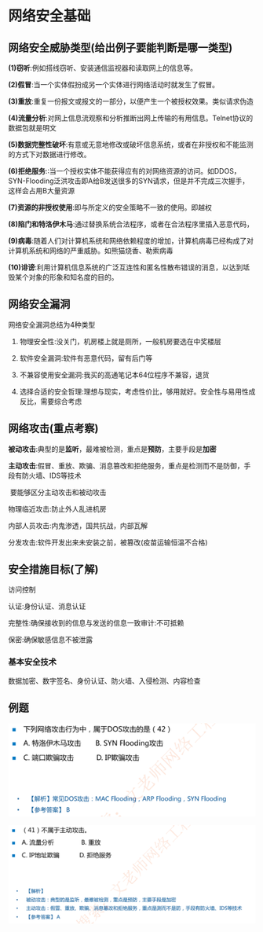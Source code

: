 # 网络安全基础

## 网络安全威胁类型(给出例子要能判断是哪一类型)

**(1)窃听**:例如搭线窃听、安装通信监视器和读取网上的信息等。

**(2)假冒**:当一个实体假扮成另一个实体进行网络活动时就发生了假冒。

**(3)重放**:重复一份报文或报文的一部分，以便产生一个被授权效果。类似请求伪造

**(4)流量分析**:对网上信息流观察和分析推断出网上传输的有用信息。Telnet协议的数据包就是明文

**(5)数据完整性破坏**:有意或无意地修改或破坏信息系统，或者在非授权和不能监测的方式下对数据进行修改。

**(6)拒绝服务**:∶当一个授权实体不能获得应有的对网络资源的访问。如DDOS，SYN-Flooding泛洪攻击即A给B发送很多的SYN请求，但是并不完成三次握手，这样会占用B大量资源

**(7)资源的非授权使用**:即与所定义的安全策略不一致的使用。即越权

**(8)陷门和特洛伊木马**:通过替换系统合法程序，或者在合法程序里插入恶意代码，

**(9)病毒**:随着人们对计算机系统和网络依赖程度的增加，计算机病毒已经构成了对计算机系统和网络的严重威胁。如熊猫烧香、勒索病毒

**(10)诽谤**:利用计算机信息系统的广泛互连性和匿名性散布错误的消息，以达到坻毁某个对象的形象和知名度的目的。

## 网络安全漏洞

网络安全漏洞总结为4种类型

1. 物理安全性:没关门，机房楼上就是厕所，一般机房要选在中奖楼层

2. 软件安全漏洞:软件有恶意代码，留有后门等

3. 不兼容使用安全漏洞:我买的高通笔记本64位程序不兼容，退货

4. 选择合适的安全哲理:理想与现实，考虑性价比，够用就好。安全性与易用性成反比，需要综合考虑

## 网络攻击(重点考察)

**被动攻击**:典型的是**监听**，最难被检测，重点是**预防**，主要手段是**加密**

**主动攻击**:假冒、重放、欺骗、消息篡改和拒绝服务，重点是检测而不是防御，手段有防火墙、IDS等技术

​		要能够区分主动攻击和被动攻击

物理临近攻击:防止外人乱进机房

内部人员攻击:内鬼渗透，国共抗战，内部瓦解

分发攻击:软件开发出来未安装之前，被篡改(疫苗运输恒温不合格)

## 安全措施目标(了解)

访问控制

认证:身份认证、消息认证

完整性:确保接收到的信息与发送的信息一致审计:不可抵赖

保密:确保敏感信息不被泄露

### 基本安全技术

数据加密、数字签名、身份认证、防火墙、入侵检测、内容检查

## 例题

![image-20230306201718016](./assets/image-20230306201718016.png)

![image-20230306201742106](./assets/image-20230306201742106.png)